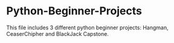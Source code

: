 # Python-Beginner-Projects
This file includes 3 different python beginner projects: Hangman, CeaserChipher and BlackJack Capstone.
